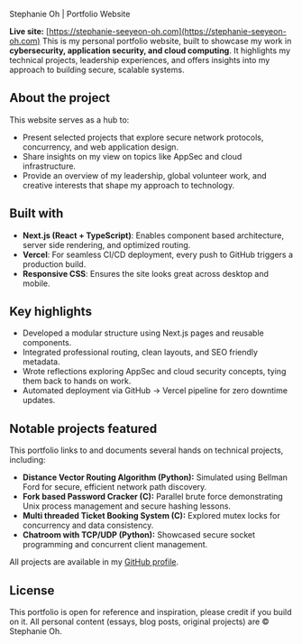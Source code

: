 Stephanie Oh | Portfolio Website

**Live site:** [https://stephanie-seeyeon-oh.com](https://stephanie-seeyeon-oh.com)
This is my personal portfolio website, built to showcase my work in **cybersecurity, application security, and cloud computing**. It highlights my technical projects, leadership experiences, and offers insights into my approach to building secure, scalable systems.

## About the project
This website serves as a hub to:
- Present selected projects that explore secure network protocols, concurrency, and web application design.
- Share insights on my view on topics like AppSec and cloud infrastructure.
- Provide an overview of my leadership, global volunteer work, and creative interests that shape my approach to technology.

## Built with
- **Next.js (React + TypeScript)**: Enables component based architecture, server side rendering, and optimized routing.
- **Vercel**: For seamless CI/CD deployment, every push to GitHub triggers a production build.
- **Responsive CSS**: Ensures the site looks great across desktop and mobile.

## Key highlights
- Developed a modular structure using Next.js pages and reusable components.
- Integrated professional routing, clean layouts, and SEO friendly metadata.
- Wrote reflections exploring AppSec and cloud security concepts, tying them back to hands on work.
- Automated deployment via GitHub -> Vercel pipeline for zero downtime updates.

## Notable projects featured
This portfolio links to and documents several hands on technical projects, including:
- **Distance Vector Routing Algorithm (Python):** Simulated using Bellman Ford for secure, efficient network path discovery.
- **Fork based Password Cracker (C):** Parallel brute force demonstrating Unix process management and secure hashing lessons.
- **Multi threaded Ticket Booking System (C):** Explored mutex locks for concurrency and data consistency.
- **Chatroom with TCP/UDP (Python):** Showcased secure socket programming and concurrent client management.

All projects are available in my [GitHub profile](https://github.com/soh2970).

## License
This portfolio is open for reference and inspiration, please credit if you build on it. All personal content (essays, blog posts, original projects) are © Stephanie Oh.
